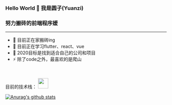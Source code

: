 ### Hello World 👋 我是圆子(Yuanzi)

### 努力搬砖的前端程序媛
---
- 🔭 目前正在家搬砖ing
- 🌱 目前正在学习flutter、react、vue
- 📅 2020目标是找到适合自己的公司和项目
- ⚡  除了code之外，最喜欢的是爬山

<br />

目前的技术栈：
<img height="32" width="32" src="https://cdn.jsdelivr.net/npm/simple-icons@v3/icons/html5.svg">

[![Anurag's github stats](https://github-readme-stats.vercel.app/api?username=cqy0000)](https://github.com/cqy0000/github-readme-stats)
